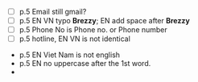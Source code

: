 - [ ] p.5 Email still gmail?
- [ ] p.5 EN VN typo **Brezzy**; EN add space after **Brezzy**
- [ ] p.5 Phone No is Phone no. or Phone number
- [ ] p.5 hotline, EN VN is not identical
-  p.5 EN Viet Nam is not english
- p.5 EN no uppercase after the 1st word.
- 